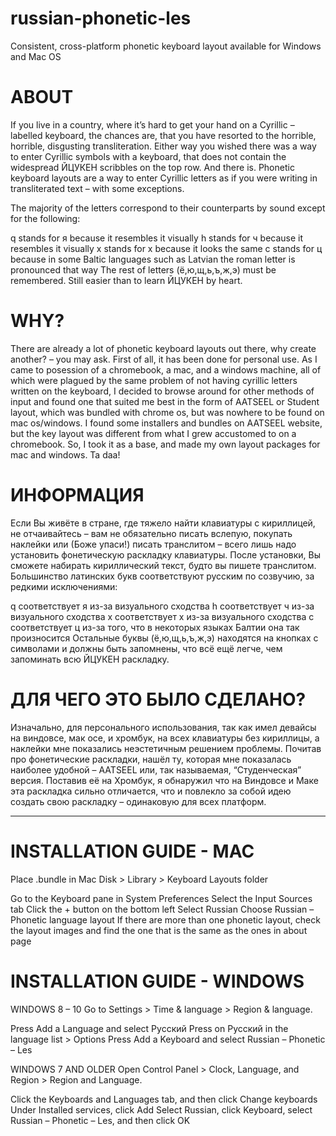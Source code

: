# russian-phonetic-les
Consistent, cross-platform phonetic keyboard layout available for Windows and Mac OS

# ABOUT
If you live in a country, where it’s hard to get your hand on a Cyrillic – labelled keyboard, the chances are, that you have resorted to the horrible, horrible, disgusting transliteration. Either way you wished there was a way to enter Cyrillic symbols with a keyboard, that does not contain the widespread ЙЦУКЕН scribbles on the top row. And there is. Phonetic keyboard layouts are a way to enter Cyrillic letters as if you were writing in transliterated text – with some exceptions.

The majority of the letters correspond to their counterparts by sound except for the following:

q stands for я because it resembles it visually
h stands for ч because it resembles it visually
x stands for х because it looks the same
c stands for ц because in some Baltic languages such as Latvian the roman letter is pronounced that way
The rest of letters (ё,ю,щ,ь,ъ,ж,э) must be remembered. Still easier than to learn ЙЦУКЕН by heart.

# WHY?
There are already a lot of phonetic keyboard layouts out there, why create another? – you may ask. First of all, it has been done for personal use. As I came to posession of a chromebook, a mac, and a windows machine, all of which were plagued by the same problem of not having cyrillic letters written on the keyboard, I decided to browse around for other methods of input and found one that suited me best in the form of AATSEEL or Student layout, which was bundled with chrome os, but was nowhere to be found on mac os/windows. I found some installers and bundles on AATSEEL website, but the key layout was different from what I grew accustomed to on a chromebook. So, I took it as a base, and made my own layout packages for mac and windows. Ta daa!

# ИНФОРМАЦИЯ
Если Вы живёте в стране, где тяжело найти клавиатуры с кириллицей, не отчаивайтесь – вам не обязательно писать вслепую, покупать наклейки или (Боже упаси!) писать транслитом – всего лишь надо установить фонетическую раскладку клавиатуры. После установки, Вы сможете набирать кириллический текст, будто вы пишете транслитом. Большинство латинских букв соответствуют русским по созвучию, за редкими исключениями:

q соответствует я из-за визуального сходства
h соответствует ч из-за визуального сходства
x соответствует х из-за визуального сходства
c соответствует ц из-за того, что в некоторых языках Балтии она так произносится
Остальные буквы (ё,ю,щ,ь,ъ,ж,э) находятся на кнопках с символами и должны быть запомнены, что всё ещё легче, чем запоминать всю ЙЦУКЕН раскладку.

# ДЛЯ ЧЕГО ЭТО БЫЛО СДЕЛАНО?
Изначально, для персонального использования, так как имел девайсы на виндовсе, мак осе, и хромбук, на всех клавиатуры без кириллицы, а наклейки мне показались неэстетичным решением проблемы. Почитав про фонетические раскладки, нашёл ту, которая мне показалась наиболее удобной – AATSEEL или, так называемая, “Студенческая” версия. Поставив её на Хромбук, я обнаружил что на Виндовсе и Маке эта раскладка сильно отличается, что и повлекло за собой идею создать свою раскладку – одинаковую для всех платформ.

---------------------------------------------------------------------------------------------------------------------------------------

# INSTALLATION GUIDE - MAC
Place .bundle in Mac Disk > Library > Keyboard Layouts folder

Go to the Keyboard pane in System Preferences
Select the Input Sources tab
Click the + button on the bottom left
Select Russian
Choose Russian – Phonetic language layout
If there are more than one phonetic layout, check the layout images and find the one that is the same as the ones in about page

# INSTALLATION GUIDE - WINDOWS
WINDOWS 8 – 10
Go to Settings > Time & language > Region & language.

Press Add a Language and select Русский
Press on Русский in the language list > Options
Press Add a Keyboard and select Russian – Phonetic – Les
 

WINDOWS 7 AND OLDER
Open Control Panel > Clock, Language, and Region > Region and Language.

Click the Keyboards and Languages tab, and then click Change keyboards
Under Installed services, click Add
Select Russian, click Keyboard, select Russian – Phonetic – Les, and then click OK
